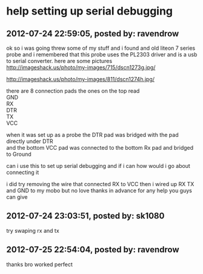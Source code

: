 # help setting up serial debugging

## 2012-07-24 22:59:05, posted by: ravendrow

ok so i was going threw some of my stuff and i found and old liteon 7 series probe and i remembered that this probe uses the PL2303 driver and is a usb to serial converter. here are some pictures   
 http://imageshack.us/photo/my-images/715/dscn1273g.jpg/  
   
 http://imageshack.us/photo/my-images/811/dscn1274h.jpg/  
   
   
   
 there are 8 connection pads the ones on the top read  
 GND  
 RX  
 DTR  
 TX  
 VCC  
   
 when it was set up as a probe the DTR pad was bridged with the pad directly under DTR  
 and the bottom VCC pad was connected to the bottom Rx pad and bridged to Ground  
   
 can i use this to set up serial debugging and if i can how would i go about connecting it  
   
 i did try removing the wire that connected RX to VCC then i wired up RX TX and GND to my mobo but no love thanks in advance for any help you guys can give

## 2012-07-24 23:03:51, posted by: sk1080

try swaping rx and tx

## 2012-07-25 22:54:04, posted by: ravendrow

thanks bro worked perfect